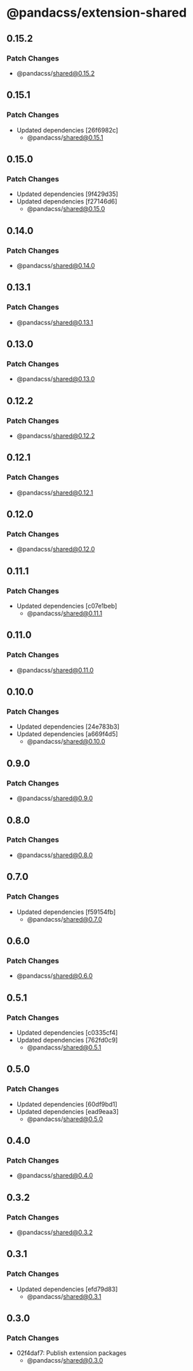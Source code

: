 # @pandacss/extension-shared

## 0.15.2

### Patch Changes

- @pandacss/shared@0.15.2

## 0.15.1

### Patch Changes

- Updated dependencies [26f6982c]
  - @pandacss/shared@0.15.1

## 0.15.0

### Patch Changes

- Updated dependencies [9f429d35]
- Updated dependencies [f27146d6]
  - @pandacss/shared@0.15.0

## 0.14.0

### Patch Changes

- @pandacss/shared@0.14.0

## 0.13.1

### Patch Changes

- @pandacss/shared@0.13.1

## 0.13.0

### Patch Changes

- @pandacss/shared@0.13.0

## 0.12.2

### Patch Changes

- @pandacss/shared@0.12.2

## 0.12.1

### Patch Changes

- @pandacss/shared@0.12.1

## 0.12.0

### Patch Changes

- @pandacss/shared@0.12.0

## 0.11.1

### Patch Changes

- Updated dependencies [c07e1beb]
  - @pandacss/shared@0.11.1

## 0.11.0

### Patch Changes

- @pandacss/shared@0.11.0

## 0.10.0

### Patch Changes

- Updated dependencies [24e783b3]
- Updated dependencies [a669f4d5]
  - @pandacss/shared@0.10.0

## 0.9.0

### Patch Changes

- @pandacss/shared@0.9.0

## 0.8.0

### Patch Changes

- @pandacss/shared@0.8.0

## 0.7.0

### Patch Changes

- Updated dependencies [f59154fb]
  - @pandacss/shared@0.7.0

## 0.6.0

### Patch Changes

- @pandacss/shared@0.6.0

## 0.5.1

### Patch Changes

- Updated dependencies [c0335cf4]
- Updated dependencies [762fd0c9]
  - @pandacss/shared@0.5.1

## 0.5.0

### Patch Changes

- Updated dependencies [60df9bd1]
- Updated dependencies [ead9eaa3]
  - @pandacss/shared@0.5.0

## 0.4.0

### Patch Changes

- @pandacss/shared@0.4.0

## 0.3.2

### Patch Changes

- @pandacss/shared@0.3.2

## 0.3.1

### Patch Changes

- Updated dependencies [efd79d83]
  - @pandacss/shared@0.3.1

## 0.3.0

### Patch Changes

- 02f4daf7: Publish extension packages
  - @pandacss/shared@0.3.0
